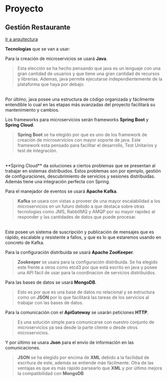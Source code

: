 # Proyecto
## Gestión Restaurante

[Ir a arquitectura](https://antmordhar.github.io/ProyectoCC/Hito0/Documentacion/arquitectura)

**Tecnologías** que se van a usar:

Para la creación de microservicios se usará **Java**.
>Esta elección se ha hecho pensando que java es un lenguaje con una gran cantidad de usuarios y que tiene una gran cantidad de recursos y librerias. Ademas, java permite ejecutarse independientemente de la plataforma que haya por debajo.
<br>
Por último, java posee una estructura de código organizada y fácilmente entendible lo cual en las etapas más avanzadas del proyecto facilitará su mantenimiento y cambios.

Los frameworks para microservicios serán frameworks **Spring Boot** y **Spring Cloud**. 
> **Spring Boot** se ha elegido por que es uno de los framework de creación de microservicios con mayor soporte de java. Este framework esta pensado para facilitar el desarrollo, Test Unitarios y test de integración.
<br> 
**Spring Cloud** da soluciones a ciertos problemas que se presentan al trabajar en sistemas distribuidos. Estos problemas son por ejemplo, gestión de configuraciones, descubrimiento de servicios y sesiones distribuidas. Además tiene una integración perfecta con Spring.

Para el manejador de eventos se usará **Apache Kafka**.
>**Kafka** se usara con vistas a proveer de una mayor escalabilidad a los microservicios en un futuro debido a que destaca sobre otras tecnologías como JMS, RabbitMQ y AMQP por su mayor rapidez al responder y las cantidades de datos que puede procesar.
<br>
Este posee un sistema de suscripción y publicación de mensajes que es rápido, escalable y resistente a fallos, y que es lo que estaremos usando en concreto de Kafka. 

Para la configuración distribuida se usará **Apache ZooKeeper**.
>**Zookeeper** se usara para la configuración distribuida. Se ha elegido este frente a otros como etcd3 por que está escrito en java y posee una API fácil de usar para la coordinacion de servicios distribuidos.

Para las bases de datos se usará **MongoDB**.
> Esto es por que es una base de datos no relacional y se estructura como un **JSON** por lo que facilitará las tareas de los servicios al trabajar con las bases de datos.

Para la comunicación con el **ApiGateway** se usarán peticiones **HTTP**.
>Es una solución simple para comunicarse con nuestro conjunto de microservicios ya sea desde la parte cliente o desde otros microservicios.

Y por último se usara **Json** para el envío de información en las comunicaciones.
> **JSON** se ha elegido por encima de **XML** debido a la facilidad de escritura de este, además se entiende más fácilmente. Otra de las ventajas es que es más rápido parsearlo que **XML** y por último mejora la compatibilidad con **MongoDB**
